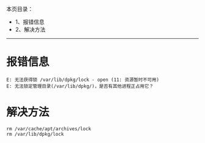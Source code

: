 本页目录：
- 1、报错信息
- 2、解决方法

***

# 报错信息

```
E: 无法获得锁 /var/lib/dpkg/lock - open (11: 资源暂时不可用)
E: 无法锁定管理目录(/var/lib/dpkg/)，是否有其他进程正占用它？
```

# 解决方法

```
rm /var/cache/apt/archives/lock  
rm /var/lib/dpkg/lock 
```